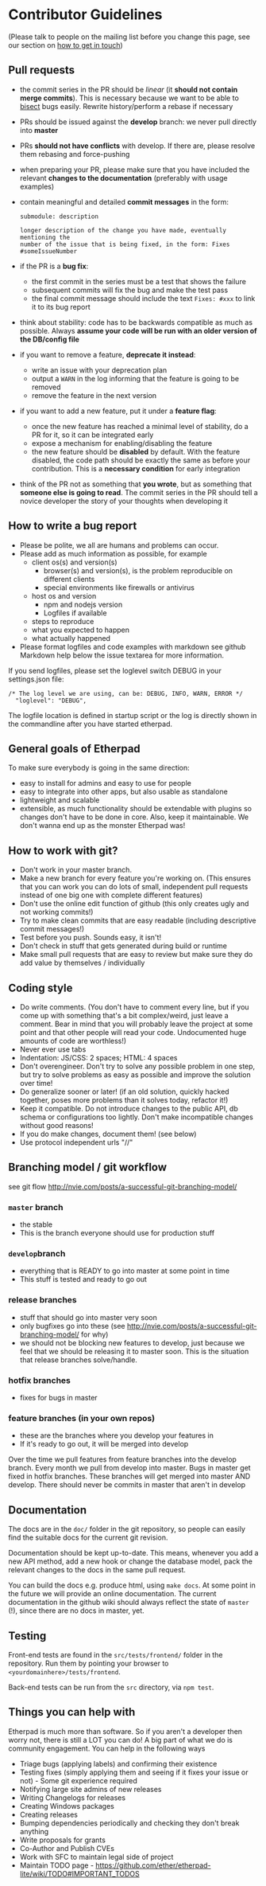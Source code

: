 # Contributor Guidelines

(Please talk to people on the mailing list before you change this page, see our section on [how to get in touch](https://github.com/ether/etherpad-lite#get-in-touch))

## Pull requests

-   the commit series in the PR should be _linear_ (it **should not contain merge commits**). This is necessary because we want to be able to [bisect](<https://en.wikipedia.org/wiki/Bisection_(software_engineering)>) bugs easily. Rewrite history/perform a rebase if necessary
-   PRs should be issued against the **develop** branch: we never pull directly into **master**
-   PRs **should not have conflicts** with develop. If there are, please resolve them rebasing and force-pushing
-   when preparing your PR, please make sure that you have included the relevant **changes to the documentation** (preferably with usage examples)
-   contain meaningful and detailed **commit messages** in the form:

    ```
    submodule: description

    longer description of the change you have made, eventually mentioning the
    number of the issue that is being fixed, in the form: Fixes #someIssueNumber
    ```

-   if the PR is a **bug fix**:
    -   the first commit in the series must be a test that shows the failure
    -   subsequent commits will fix the bug and make the test pass
    -   the final commit message should include the text `Fixes: #xxx` to link it to its bug report
-   think about stability: code has to be backwards compatible as much as possible. Always **assume your code will be run with an older version of the DB/config file**
-   if you want to remove a feature, **deprecate it instead**:
    -   write an issue with your deprecation plan
    -   output a `WARN` in the log informing that the feature is going to be removed
    -   remove the feature in the next version
-   if you want to add a new feature, put it under a **feature flag**:
    -   once the new feature has reached a minimal level of stability, do a PR for it, so it can be integrated early
    -   expose a mechanism for enabling/disabling the feature
    -   the new feature should be **disabled** by default. With the feature disabled, the code path should be exactly the same as before your contribution. This is a **necessary condition** for early integration
-   think of the PR not as something that **you wrote**, but as something that **someone else is going to read**. The commit series in the PR should tell a novice developer the story of your thoughts when developing it

## How to write a bug report

-   Please be polite, we all are humans and problems can occur.
-   Please add as much information as possible, for example
    -   client os(s) and version(s)
        -   browser(s) and version(s), is the problem reproducible on different clients
        -   special environments like firewalls or antivirus
    -   host os and version
        -   npm and nodejs version
        -   Logfiles if available
    -   steps to reproduce
    -   what you expected to happen
    -   what actually happened
-   Please format logfiles and code examples with markdown see github Markdown help below the issue textarea for more information.

If you send logfiles, please set the loglevel switch DEBUG in your settings.json file:

```
/* The log level we are using, can be: DEBUG, INFO, WARN, ERROR */
  "loglevel": "DEBUG",
```

The logfile location is defined in startup script or the log is directly shown in the commandline after you have started etherpad.

## General goals of Etherpad

To make sure everybody is going in the same direction:

-   easy to install for admins and easy to use for people
-   easy to integrate into other apps, but also usable as standalone
-   lightweight and scalable
-   extensible, as much functionality should be extendable with plugins so changes don't have to be done in core.
    Also, keep it maintainable. We don't wanna end up as the monster Etherpad was!

## How to work with git?

-   Don't work in your master branch.
-   Make a new branch for every feature you're working on. (This ensures that you can work you can do lots of small, independent pull requests instead of one big one with complete different features)
-   Don't use the online edit function of github (this only creates ugly and not working commits!)
-   Try to make clean commits that are easy readable (including descriptive commit messages!)
-   Test before you push. Sounds easy, it isn't!
-   Don't check in stuff that gets generated during build or runtime
-   Make small pull requests that are easy to review but make sure they do add value by themselves / individually

## Coding style

-   Do write comments. (You don't have to comment every line, but if you come up with something that's a bit complex/weird, just leave a comment. Bear in mind that you will probably leave the project at some point and that other people will read your code. Undocumented huge amounts of code are worthless!)
-   Never ever use tabs
-   Indentation: JS/CSS: 2 spaces; HTML: 4 spaces
-   Don't overengineer. Don't try to solve any possible problem in one step, but try to solve problems as easy as possible and improve the solution over time!
-   Do generalize sooner or later! (if an old solution, quickly hacked together, poses more problems than it solves today, refactor it!)
-   Keep it compatible. Do not introduce changes to the public API, db schema or configurations too lightly. Don't make incompatible changes without good reasons!
-   If you do make changes, document them! (see below)
-   Use protocol independent urls "//"

## Branching model / git workflow

see git flow http://nvie.com/posts/a-successful-git-branching-model/

### `master` branch

-   the stable
-   This is the branch everyone should use for production stuff

### `develop`branch

-   everything that is READY to go into master at some point in time
-   This stuff is tested and ready to go out

### release branches

-   stuff that should go into master very soon
-   only bugfixes go into these (see http://nvie.com/posts/a-successful-git-branching-model/ for why)
-   we should not be blocking new features to develop, just because we feel that we should be releasing it to master soon. This is the situation that release branches solve/handle.

### hotfix branches

-   fixes for bugs in master

### feature branches (in your own repos)

-   these are the branches where you develop your features in
-   If it's ready to go out, it will be merged into develop

Over the time we pull features from feature branches into the develop branch. Every month we pull from develop into master. Bugs in master get fixed in hotfix branches. These branches will get merged into master AND develop. There should never be commits in master that aren't in develop

## Documentation

The docs are in the `doc/` folder in the git repository, so people can easily find the suitable docs for the current git revision.

Documentation should be kept up-to-date. This means, whenever you add a new API method, add a new hook or change the database model, pack the relevant changes to the docs in the same pull request.

You can build the docs e.g. produce html, using `make docs`. At some point in the future we will provide an online documentation. The current documentation in the github wiki should always reflect the state of `master` (!), since there are no docs in master, yet.

## Testing

Front-end tests are found in the `src/tests/frontend/` folder in the repository.
Run them by pointing your browser to `<yourdomainhere>/tests/frontend`.

Back-end tests can be run from the `src` directory, via `npm test`.

## Things you can help with

Etherpad is much more than software. So if you aren't a developer then worry not, there is still a LOT you can do! A big part of what we do is community engagement. You can help in the following ways

-   Triage bugs (applying labels) and confirming their existence
-   Testing fixes (simply applying them and seeing if it fixes your issue or not) - Some git experience required
-   Notifying large site admins of new releases
-   Writing Changelogs for releases
-   Creating Windows packages
-   Creating releases
-   Bumping dependencies periodically and checking they don't break anything
-   Write proposals for grants
-   Co-Author and Publish CVEs
-   Work with SFC to maintain legal side of project
-   Maintain TODO page - https://github.com/ether/etherpad-lite/wiki/TODO#IMPORTANT_TODOS
